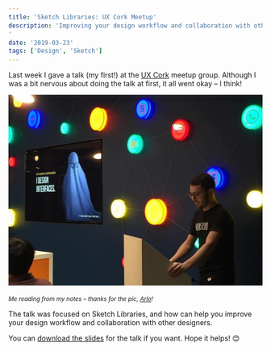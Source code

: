 ```yaml
---
title: 'Sketch Libraries: UX Cork Meetup'
description: 'Improving your design workflow and collaboration with other designers.
'
date: '2019-03-23'
tags: ['Design', 'Sketch']
---
```


Last week I gave a talk (my first!) at the [UX Cork](https://www.meetup.com/UX-Cork/) meetup group. Although I was a bit nervous about doing the talk at first, it all went okay – I think!

![Me reading from my notes](./sketch-libraries.jpg)

<small><i>Me reading from my notes – thanks for the pic, [Arlo](https://www.instagram.com/arlene_angela_/)!</i></small>

The talk was focused on Sketch Libraries, and how can help you improve your design workflow and collaboration with other designers.

You can [download the slides](https://cloudup.com/ckuvbdbBBCT) for the talk if you want. Hope it helps! 😊
